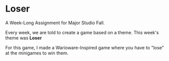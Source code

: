 # Loser
A Week-Long Assignment for Major Studio Fall.

Every week, we are told to create a game based on a theme. This week's theme was **Loser**

For this game, I made a Warioware-Inspired game where you have to "lose" at the minigames to win them.
